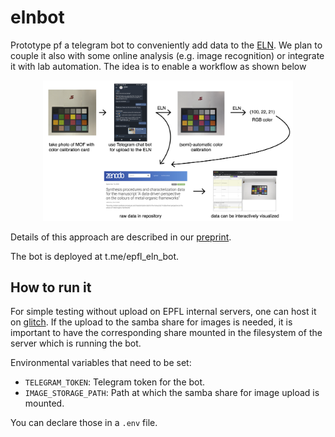 # elnbot

Prototype pf a telegram bot to conveniently add data to the [ELN](eln.epfl.ch).
We plan to couple it also with some online analysis (e.g. image recognition) or integrate it with lab automation. The idea is to enable a workflow as shown below

<p style="text-align: center;">
<img src="workflow.png" alt="drawing" width="400"/>
</p>

Details of this approach are described in our [preprint](https://chemrxiv.org/articles/preprint/A_Data-Driven_Perspective_on_the_Colours_of_Metal-Organic_Frameworks/13033217).

The bot is deployed at t.me/epfl_eln_bot.

## How to run it

For simple testing without upload on EPFL internal servers, one can host it on [glitch](https://glitch.com/).
If the upload to the samba share for images is needed, it is important to have the corresponding share mounted in the filesystem of the server which is running the bot.

Environmental variables that need to be set:

- `TELEGRAM_TOKEN`: Telegram token for the bot.
- `IMAGE_STORAGE_PATH`: Path at which the samba share for image upload is mounted.

You can declare those in a `.env` file.
